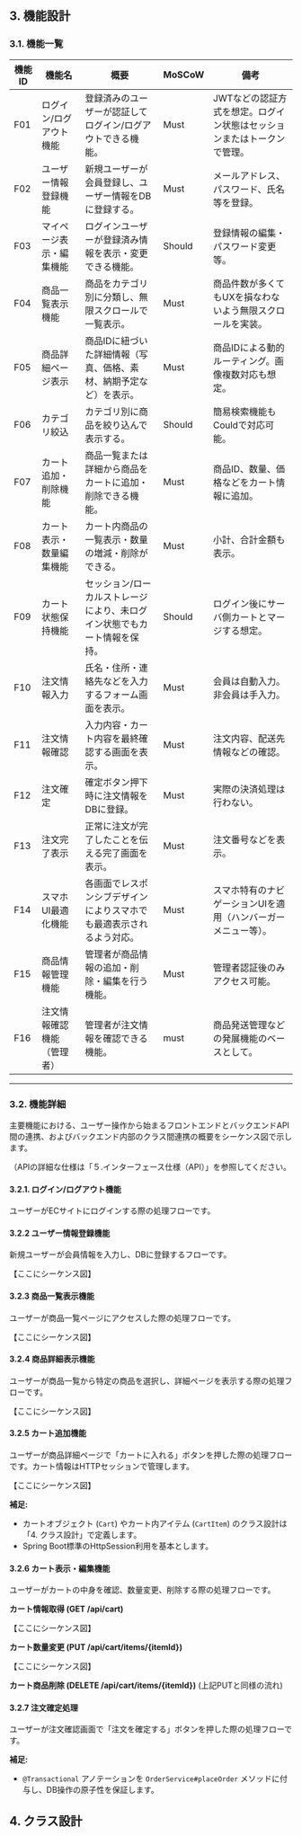 ## 3. 機能設計

### 3.1. 機能一覧

| 機能ID | 機能名                   | 概要                                                                                         | MoSCoW | 備考                                                                                               |
|--------|--------------------------|----------------------------------------------------------------------------------------------|--------|----------------------------------------------------------------------------------------------------|
| F01    | ログイン/ログアウト機能   | 登録済みのユーザーが認証してログイン/ログアウトできる機能。                                 | Must   | JWTなどの認証方式を想定。ログイン状態はセッションまたはトークンで管理。                         |
| F02    | ユーザー情報登録機能     | 新規ユーザーが会員登録し、ユーザー情報をDBに登録する。                                     | Must   | メールアドレス、パスワード、氏名等を登録。                                                         |
| F03    | マイページ表示・編集機能 | ログインユーザーが登録済み情報を表示・変更できる機能。                                     | Should | 登録情報の編集・パスワード変更等。                                                                 |
| F04    | 商品一覧表示機能         | 商品をカテゴリ別に分類し、無限スクロールで一覧表示。                                       | Must   | 商品件数が多くてもUXを損なわないよう無限スクロールを実装。                                       |
| F05    | 商品詳細ページ表示       | 商品IDに紐づいた詳細情報（写真、価格、素材、納期予定など）を表示。                         | Must   | 商品IDによる動的ルーティング。画像複数対応も想定。                                                 |
| F06    | カテゴリ絞込   | カテゴリ別に商品を絞り込んで表示する。                                                     | Should | 簡易検索機能もCouldで対応可能。                                                                    |
| F07    | カート追加・削除機能     | 商品一覧または詳細から商品をカートに追加・削除できる機能。                                 | Must   | 商品ID、数量、価格などをカート情報に追加。                                                         |
| F08    | カート表示・数量編集機能 | カート内商品の一覧表示・数量の増減・削除ができる。                                         | Must   | 小計、合計金額も表示。                                                                               |
| F09    | カート状態保持機能       | セッション/ローカルストレージにより、未ログイン状態でもカート情報を保持。                   | Should   | ログイン後にサーバ側カートとマージする想定。                                                       |
| F10    | 注文情報入力             | 氏名・住所・連絡先などを入力するフォーム画面を表示。                                       | Must   | 会員は自動入力。非会員は手入力。                                                                   |
| F11    | 注文情報確認             | 入力内容・カート内容を最終確認する画面を表示。                                             | Must   | 注文内容、配送先情報などの確認。                                                                   |
| F12    | 注文確定                 | 確定ボタン押下時に注文情報をDBに登録。                                                     | Must   | 実際の決済処理は行わない。                                                                         |
| F13    | 注文完了表示             | 正常に注文が完了したことを伝える完了画面を表示。                                           | Must   | 注文番号などを表示。                                                                                |
| F14    | スマホUI最適化機能       | 各画面でレスポンシブデザインによりスマホでも最適表示されるよう対応。                       | Must   | スマホ特有のナビゲーションUIを適用（ハンバーガーメニュー等）。                                   |
| F15    | 商品情報管理機能         | 管理者が商品情報の追加・削除・編集を行う機能。                                             | Must   | 管理者認証後のみアクセス可能。                                                                     |
| F16    | 注文情報確認機能（管理者）| 管理者が注文情報を確認できる機能。                                                         | must | 商品発送管理などの発展機能のベースとして。                                                         |

---

### 3.2. 機能詳細

主要機能における、ユーザー操作から始まるフロントエンドとバックエンドAPI間の連携、およびバックエンド内部のクラス間連携の概要をシーケンス図で示します。

（APIの詳細な仕様は「５.インターフェース仕様（API）」を参照してください。

#### 3.2.1.  ログイン/ログアウト機能

ユーザーがECサイトにログインする際の処理フローです。


#### 3.2.2 ユーザー情報登録機能

新規ユーザーが会員情報を入力し、DBに登録するフローです。

【ここにシーケンス図】

#### 3.2.3 商品一覧表示機能

ユーザーが商品一覧ページにアクセスした際の処理フローです。

【ここにシーケンス図】

#### 3.2.4 商品詳細表示機能

ユーザーが商品一覧から特定の商品を選択し、詳細ページを表示する際の処理フローです。

【ここにシーケンス図】

#### 3.2.5 カート追加機能

ユーザーが商品詳細ページで「カートに入れる」ボタンを押した際の処理フローです。カート情報はHTTPセッションで管理します。

【ここにシーケンス図】

**補足:**

- カートオブジェクト (`Cart`) やカート内アイテム (`CartItem`) のクラス設計は「4. クラス設計」で定義します。
- Spring Boot標準のHttpSession利用を基本とします。

#### 3.2.6 カート表示・編集機能

ユーザーがカートの中身を確認、数量変更、削除する際の処理フローです。

**カート情報取得 (GET /api/cart)**

【ここにシーケンス図】

**カート数量変更 (PUT /api/cart/items/{itemId})**

【ここにシーケンス図】

**カート商品削除 (DELETE /api/cart/items/{itemId})** (上記PUTと同様の流れ)

#### 3.2.7 注文確定処理

ユーザーが注文確認画面で「注文を確定する」ボタンを押した際の処理フローです。


**補足:**

- `@Transactional` アノテーションを `OrderService#placeOrder` メソッドに付与し、DB操作の原子性を保証します。

## 4. クラス設計
